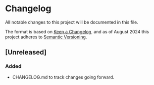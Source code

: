 # Changelog

All notable changes to this project will be documented in this file.

The format is based on [Keep a Changelog](https://keepachangelog.com/en/1.1.0/),
and as of August 2024 this project adheres to [Semantic Versioning](https://semver.org/spec/v2.0.0.html).

## [Unreleased]

### Added

- CHANGELOG.md to track changes going forward.